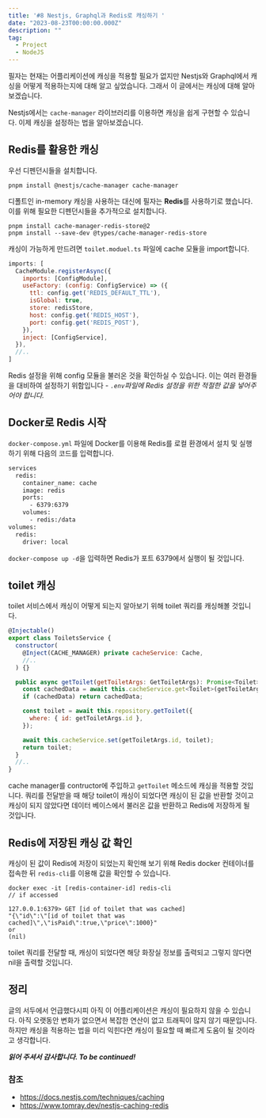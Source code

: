 ```yaml
---
title: '#8 Nestjs, Graphql과 Redis로 캐싱하기 '
date: "2023-08-23T00:00:00.000Z"
description: ""
tag:
  - Project
  - NodeJS
---
```


필자는 현재는 어플리케이션에 캐싱을 적용할 필요가 없지만 Nestjs와 Graphql에서 캐싱을 어떻게 적용하는지에 대해 알고 싶었습니다. 그래서 이 글에서는 캐싱에 대해 알아보겠습니다. 

Nestjs에서는 `cache-manager` 라이브러리를 이용하면 캐싱을 쉽게 구현할 수 있습니다. 이제 캐싱을 설정하는 법을 알아보겠습니다.

## Redis를 활용한 캐싱

우선 디펜던시들을 설치합니다.

```
pnpm install @nestjs/cache-manager cache-manager
```

디폴트인 in-memory 캐싱을 사용하는 대신에 필자는 **Redis**를 사용하기로 했습니다. 이를 위해 필요한 디펜던시들을 추가적으로 설치합니다.

```
pnpm install cache-manager-redis-store@2
pnpm install --save-dev @types/cache-manager-redis-store
```

캐싱이 가능하게 만드려면 `toilet.moduel.ts` 파일에 cache 모듈을 import합니다.

```js
imports: [
  CacheModule.registerAsync({
    imports: [ConfigModule],
    useFactory: (config: ConfigService) => ({
      ttl: config.get('REDIS_DEFAULT_TTL'),
      isGlobal: true,
      store: redisStore,
      host: config.get('REDIS_HOST'),
      port: config.get('REDIS_POST'),
    }),
    inject: [ConfigService],
  }),
  //..
]
```

Redis 설정을 위해 config 모듈을 불러온 것을 확인하실 수 있습니다. 이는 여러 환경들을 대비하여 설정하기 위함입니다 - _`.env`파일에 Redis 설정을 위한 적절한 값을 넣어주어야 합니다._

## Docker로 Redis 시작

`docker-compose.yml` 파일에 Docker를 이용해 Redis를 로컬 환경에서 설치 및 실행하기 위해 다음의 코드를 입력합니다.

```bash
services
  redis:
    container_name: cache
    image: redis
    ports:
      - 6379:6379
    volumes:
      - redis:/data
volumes:
  redis:
    driver: local
```

`docker-compose up -d`을 입력하면 Redis가 포트 6379에서 실행이 될 것입니다.

## toilet 캐싱

toilet 서비스에서 캐싱이 어떻게 되는지 알아보기 위해 toilet 쿼리를 캐싱해볼 것입니다.

```js
@Injectable()
export class ToiletsService {
  constructor(
    @Inject(CACHE_MANAGER) private cacheService: Cache,
    //..
  ) {}

  public async getToilet(getToiletArgs: GetToiletArgs): Promise<Toilet> {
    const cachedData = await this.cacheService.get<Toilet>(getToiletArgs.id);
    if (cachedData) return cachedData;

    const toilet = await this.repository.getToilet({
      where: { id: getToiletArgs.id },
    });

    await this.cacheService.set(getToiletArgs.id, toilet);
    return toilet;
  }
  //..
}
```

cache manager를 contructor에 주입하고 `getToilet` 메소드에 캐싱을 적용할 것입니다. 쿼리를 전달받을 때 해당 toilet이 캐싱이 되었다면 캐싱이 된 값을 반환할 것이고 캐싱이 되지 않았다면 데이터 베이스에서 불러온 값을 반환하고 Redis에 저장하게 될 것입니다.

## Redis에 저장된 캐싱 값 확인

캐싱이 된 값이 Redis에 저장이 되었는지 확인해 보기 위해 Redis docker 컨테이너를 접속한 뒤 `redis-cli`를 이용해 값을 확인할 수 있습니다.

```
docker exec -it [redis-container-id] redis-cli
// if accessed

127.0.0.1:6379> GET [id of toilet that was cached]
"{\"id\":\"[id of toilet that was cached]\",\"isPaid\":true,\"price\":1000}"
or
(nil)
```

toilet 쿼리를 전달할 때, 캐싱이 되었다면 해당 화장실 정보를 출력되고 그렇지 않다면 nil을 출력할 것입니다. 

## 정리
글의 서두에서 언급했다시피 아직 이 어플리케이션은 캐싱이 필요하지 않을 수 있습니다. 아직 오랫동안 변화가 없으면서 복잡한 연산이 없고 트래픽이 많지 않기 때문입니다. 하지만 캐싱을 적용하는 법을 미리 익힌다면 캐싱이 필요할 때 빠르게 도움이 될 것이라고 생각합니다.

_**읽어 주셔서 감사합니다. To be continued!**_

### 참조
- https://docs.nestjs.com/techniques/caching
- https://www.tomray.dev/nestjs-caching-redis